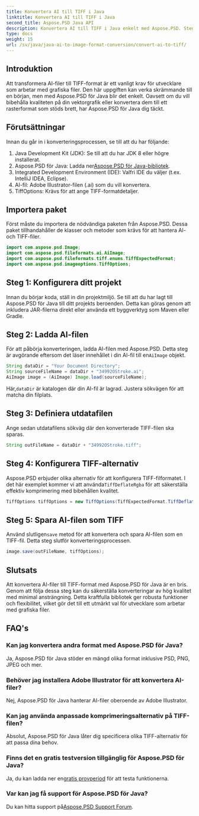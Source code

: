 ```yaml
---
title: Konvertera AI till TIFF i Java
linktitle: Konvertera AI till TIFF i Java
second_title: Aspose.PSD Java API
description: Konvertera AI till TIFF i Java enkelt med Aspose.PSD. Steg-för-steg-guide för utvecklare. Ladda ner, konfigurera och kodavsnitt ingår.
type: docs
weight: 15
url: /sv/java/java-ai-to-image-format-conversion/convert-ai-to-tiff/
---
```

## Introduktion
Att transformera AI-filer till TIFF-format är ett vanligt krav för utvecklare som arbetar med grafiska filer. Den här uppgiften kan verka skrämmande till en början, men med Aspose.PSD för Java blir det enkelt. Oavsett om du vill bibehålla kvaliteten på din vektorgrafik eller konvertera dem till ett rasterformat som stöds brett, har Aspose.PSD för Java dig täckt.
## Förutsättningar
Innan du går in i konverteringsprocessen, se till att du har följande:
1. Java Development Kit (JDK): Se till att du har JDK 8 eller högre installerat.
2. Aspose.PSD för Java: Ladda ner[Aspose.PSD för Java-bibliotek](https://releases.aspose.com/psd/java/).
3. Integrated Development Environment (IDE): Valfri IDE du väljer (t.ex. IntelliJ IDEA, Eclipse).
4. AI-fil: Adobe Illustrator-filen (.ai) som du vill konvertera.
5. TiffOptions: Krävs för att ange TIFF-formatdetaljer.
## Importera paket
Först måste du importera de nödvändiga paketen från Aspose.PSD. Dessa paket tillhandahåller de klasser och metoder som krävs för att hantera AI- och TIFF-filer.
```java
import com.aspose.psd.Image;
import com.aspose.psd.fileformats.ai.AiImage;
import com.aspose.psd.fileformats.tiff.enums.TiffExpectedFormat;
import com.aspose.psd.imageoptions.TiffOptions;
```
## Steg 1: Konfigurera ditt projekt
Innan du börjar koda, ställ in din projektmiljö. Se till att du har lagt till Aspose.PSD för Java till ditt projekts beroenden. Detta kan göras genom att inkludera JAR-filerna direkt eller använda ett byggverktyg som Maven eller Gradle.
## Steg 2: Ladda AI-filen
 För att påbörja konverteringen, ladda AI-filen med Aspose.PSD. Detta steg är avgörande eftersom det läser innehållet i din AI-fil till en`AiImage` objekt.
```java
String dataDir = "Your Document Directory";
String sourceFileName = dataDir + "34992OStroke.ai";
AiImage image = (AiImage) Image.load(sourceFileName);
```
 Här,`dataDir` är katalogen där din AI-fil är lagrad. Justera sökvägen för att matcha din filplats.
## Steg 3: Definiera utdatafilen
Ange sedan utdatafilens sökväg där den konverterade TIFF-filen ska sparas.
```java
String outFileName = dataDir + "34992OStroke.tiff";
```
## Steg 4: Konfigurera TIFF-alternativ
 Aspose.PSD erbjuder olika alternativ för att konfigurera TIFF-filformatet. I det här exemplet kommer vi att använda`TiffDeflateRgba` för att säkerställa effektiv komprimering med bibehållen kvalitet.
```java
TiffOptions tiffOptions = new TiffOptions(TiffExpectedFormat.TiffDeflateRgba);
```
## Steg 5: Spara AI-filen som TIFF
 Använd slutligen`save` metod för att konvertera och spara AI-filen som en TIFF-fil. Detta steg slutför konverteringsprocessen.
```java
image.save(outFileName, tiffOptions);
```

## Slutsats
Att konvertera AI-filer till TIFF-format med Aspose.PSD för Java är en bris. Genom att följa dessa steg kan du säkerställa konverteringar av hög kvalitet med minimal ansträngning. Detta kraftfulla bibliotek ger robusta funktioner och flexibilitet, vilket gör det till ett utmärkt val för utvecklare som arbetar med grafiska filer.
## FAQ's
### Kan jag konvertera andra format med Aspose.PSD för Java?
Ja, Aspose.PSD för Java stöder en mängd olika format inklusive PSD, PNG, JPEG och mer.
### Behöver jag installera Adobe Illustrator för att konvertera AI-filer?
Nej, Aspose.PSD för Java hanterar AI-filer oberoende av Adobe Illustrator.
### Kan jag använda anpassade komprimeringsalternativ på TIFF-filen?
Absolut, Aspose.PSD för Java låter dig specificera olika TIFF-alternativ för att passa dina behov.
### Finns det en gratis testversion tillgänglig för Aspose.PSD för Java?
 Ja, du kan ladda ner en[gratis provperiod](https://releases.aspose.com/) för att testa funktionerna.
### Var kan jag få support för Aspose.PSD för Java?
 Du kan hitta support på[Aspose.PSD Support Forum](https://forum.aspose.com/c/psd/34).